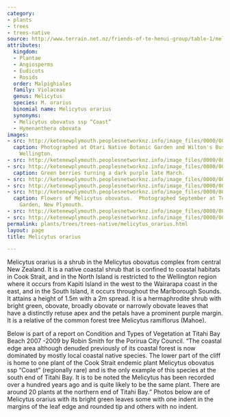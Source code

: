 ```yaml
---
category:
- plants
- trees
- trees-native
source: http://www.terrain.net.nz/friends-of-te-henui-group/table-1/melicytus-obovatus-ssp-coast.html
attributes:
  kingdom:
  - Plantae
  - Angiosperms
  - Eudicots
  - Rosids
  order: Malpighiales
  family: Violaceae
  genus: Melicytus
  species: M. orarius
  binomial name: Melicytus orarius
  synonyms:
  - Melicytus obovatus ssp “Coast”
  - Hymenanthera obovata
images:
- src: http://ketenewplymouth.peoplesnetworknz.info/image_files/0000/0003/2314/Melicytus_obovatus_ssp_%E2%80%9CCoast%E2%80%9D.JPG
  caption: Photographed at Otari Native Botanic Garden and Wilton's Bush Reserve.
    Wellington.
- src: http://ketenewplymouth.peoplesnetworknz.info/image_files/0000/0003/2319/Melicytus_obovatus_ssp_%E2%80%9CCoast%E2%80%9D-001.JPG
- src: http://ketenewplymouth.peoplesnetworknz.info/image_files/0000/0003/2324/Melicytus_obovatus_ssp_%E2%80%9CCoast%E2%80%9D-002.JPG
  caption: Green berries turning a dark purple late March.
- src: http://ketenewplymouth.peoplesnetworknz.info/image_files/0000/0005/3564/Melicytus_obovatus-002.JPG
- src: http://ketenewplymouth.peoplesnetworknz.info/image_files/0000/0005/3569/Melicytus_obovatus-003.JPG
- src: http://ketenewplymouth.peoplesnetworknz.info/image_files/0000/0008/3508/Melicytus_obovatus-006.JPG
  caption: Flowers of Melicytus obovatus.  Photographed September at Te Kainga Marire
    Garden, New Plymouth.
- src: http://ketenewplymouth.peoplesnetworknz.info/image_files/0000/0008/3498/Melicytus_obovatus-002.JPG
- src: http://ketenewplymouth.peoplesnetworknz.info/image_files/0000/0008/3503/Melicytus_obovatus-007.JPG
permalink: plants/trees/trees-native/melicytus_orarius.html
layout: page
title: Melicytus orarius

---
```

Melicytus orarius is a shrub in the Melicytus obovatus complex from central New Zealand. It is a native coastal shrub that is confined to coastal habitats in Cook Strait, and in the North Island is restricted to the Wellington region where it occurs from Kapiti Island in the west to the Wairarapa coast in the east, and in the South Island, it occurs throughout the Marlborough Sounds. It attains a height of 1.5m with a 2m spread. It is a hermaphrodite shrub with bright green, obovate, broadly obovate or narrowly obovate leaves that have a distinctly retuse apex and the petals have a prominent purple margin. It is a relative of the common forest tree Melicytus ramiflorus (Mahoe).

Below is part of a report on Condition and Types of Vegetation at Titahi Bay Beach 2007 -2009 by Robin Smith for the Porirua City Council. 
“The coastal edge area although denuded previously of its coastal forest is now dominated by mostly local coastal native species. The lower part of the cliff is home to one plant of the Cook Strait endemic plant Melicytus obovatus ssp “Coast” (regionally rare) and is the only example of this species at the south end of Titahi Bay. It is to be noted the Melicytus has been recorded over a hundred years ago and is quite likely to be the same plant. There are around 20 plants at the northern end of Titahi Bay.”
Photos below are of Melicytus orarius with its bright green leaves some with one indent in the margins of the leaf edge and rounded tip and others with no indent.
